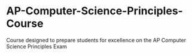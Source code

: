 # AP-Computer-Science-Principles-Course
Course designed to prepare students for excellence on the AP Computer Science Principles Exam
